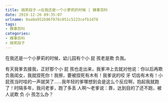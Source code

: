 ```yaml
---
title: 搞笑段子->在我还是一个小萝莉的时候 | 糗事百科
date: 2019-12-26 09:35:07
urlname: 0aa0a952b96f876c051c5223cefb1d78
tags: 
- 糗事百科
categories:
- 糗事百科
- 搞笑段子
---
```

在我还是一个小萝莉的时候，幼儿园有个小 屁 孩老是欺 负我。

有天我爹去接我，正好那个小 屁 孩也走出来，我爹冲上去就对他说：你以后再欺负我闺女，我就捏死你！我擦，要被捏死有木有！我爹说的咬 牙 切齿有木有！小屁孩当时哇的一声就哭了……我年轻的爹哪想到会是这么个反应啊，抱起我就跑了！时隔多年，我问老爹，跑了多丢 人啊～老爹说：靠，达到目的了还不跑，被人说欺 负 小 孩怎么办？


